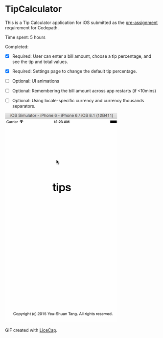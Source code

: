 # TipCalculator

This is a Tip Calculator application for iOS submitted as the [pre-assignment](https://gist.github.com/timothy1ee/6858b706304a2397a7e2) requirement for Codepath.

Time spent: 5 hours

Completed:

* [x] Required: User can enter a bill amount, choose a tip percentage, and see the tip and total values.
* [x] Required: Settings page to change the default tip percentage.
* [ ] Optional: UI animations
* [ ] Optional: Remembering the bill amount across app restarts (if <10mins)
* [ ] Optional: Using locale-specific currency and currency thousands separators.




![Video Walkthrough](Tips.gif)

GIF created with [LiceCap](http://www.cockos.com/licecap/).